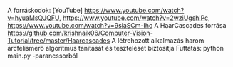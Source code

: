 A forráskodok: [YouTube] https://www.youtube.com/watch?v=hyuaMsQJQFU, https://www.youtube.com/watch?v=2wziUgshlPc, https://www.youtube.com/watch?v=9siaSCm-Ihc
A HaarCascades forrása https://github.com/krishnaik06/Computer-Vision-Tutorial/tree/master/Haarcascades
A létrehozott alkalmazás harom arcfelismerő algoritmus tanitását és tesztelését biztosítja
Futtatás: python main.py -parancssorból 
